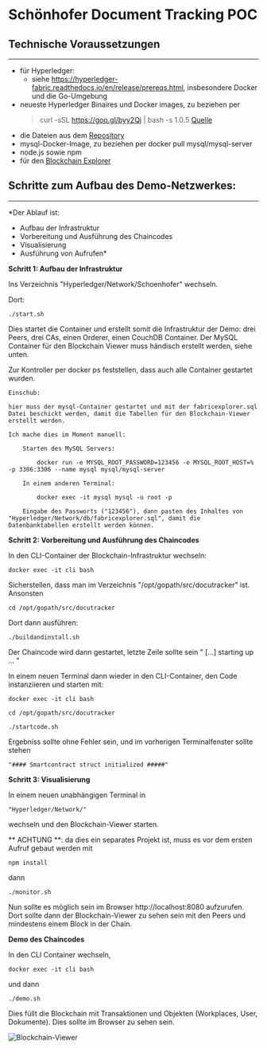 # Schönhofer Document Tracking POC

## Technische Voraussetzungen
**************
- für Hyperledger:
	- siehe https://hyperledger-fabric.readthedocs.io/en/release/prereqs.html, insbesondere Docker und die Go-Umgebung
- neueste Hyperledger Binaires und Docker images, zu beziehen per
	> curl -sSL https://goo.gl/byy2Qj | bash -s 1.0.5
	[Quelle](https://hyperledger-fabric.readthedocs.io/en/release/samples.html#binaries)
- die Dateien aus dem [Repository](https://github.com/multimedial/Hyperledger)
- mysql-Docker-Image, zu beziehen per 
	docker pull mysql/mysql-server
- node.js sowie npm 
- für den [Blockchain Explorer](https://github.com/hyperledger/blockchain-explorer#requirements)


## Schritte zum Aufbau des Demo-Netzwerkes: 
****************************************
*Der Ablauf ist:
- Aufbau der Infrastruktur
- Vorbereitung und Ausführung des Chaincodes
- Visualisierung
- Ausführung von Aufrufen*

**Schritt 1: Aufbau der Infrastruktur**

Ins Verzeichnis "Hyperledger/Network/Schoenhofer" wechseln.

Dort:

	./start.sh
	
Dies startet die Container und erstellt somit die Infrastruktur der Demo:
drei Peers, drei CAs, einen Orderer, einen CouchDB Container. Der MySQL Container für den Blockchain Viewer muss händisch erstellt werden, siehe unten.

Zur Kontroller per docker ps feststellen, dass auch alle Container gestartet wurden.


	Einschub: 

	hier muss der mysql-Container gestartet und mit der fabricexplorer.sql Datei beschickt werden, damit die Tabellen für den Blockchain-Viewer erstellt werden.

	Ich mache dies im Moment manuell:

		Starten des MySQL Servers:
		
			docker run -e MYSQL_ROOT_PASSWORD=123456 -e MYSQL_ROOT_HOST=% -p 3306:3306 --name mysql mysql/mysql-server

		In einem anderen Terminal:
		
			docker exec -it mysql mysql -u root -p

		Eingabe des Passworts ("123456"), dann pasten des Inhaltes von "Hyperledger/Network/db/fabricexplorer.sql", damit die Datenbanktabellen erstellt werden können.

	

**Schritt 2: Vorbereitung und Ausführung des Chaincodes**

In den CLI-Container der Blockchain-Infrastruktur wechseln:

	docker exec -it cli bash

Sicherstellen, dass man im Verzeichnis "/opt/gopath/src/docutracker" ist. Ansonsten
	
	cd /opt/gopath/src/docutracker
	
Dort dann ausführen:

	./buildandinstall.sh
	
Der Chaincode wird dann gestartet, letzte Zeile sollte sein " [...] starting up ... "

In einem neuen Terminal dann wieder in den CLI-Container, den Code instanziieren und starten mit:

	docker exec -it cli bash
	
	cd /opt/gopath/src/docutracker
	
	./startcode.sh
	
Ergebniss sollte ohne Fehler sein, und im vorherigen Terminalfenster sollte stehen 

	"#### Smartcontract struct initialized #####"



**Schritt 3: Visualisierung**

In einem neuen unabhängigen Terminal in 

	"Hyperledger/Network/"

wechseln und den Blockchain-Viewer starten. 

** ACHTUNG **: da dies ein separates Projekt ist, muss es vor dem ersten Aufruf gebaut werden mit 

	npm install
	
dann

	./monitor.sh
	
Nun sollte es möglich sein im Browser http://localhost:8080 aufzurufen. Dort sollte dann der Blockchain-Viewer zu sehen sein mit den Peers und mindestens einem Block in der Chain.



**Demo des Chaincodes**

In den CLI Container wechseln, 

	docker exec -it cli bash

und dann 

	./demo.sh
	
Dies füllt die Blockchain mit Transaktionen und Objekten (Workplaces, User, Dokumente). Dies sollte im Browser zu sehen sein.

![Blockchain-Viewer](https://raw.githubusercontent.com/multimedial/Hyperledger/master/Network/BlockchainViewer.jpg "Blockchain-Viewer")